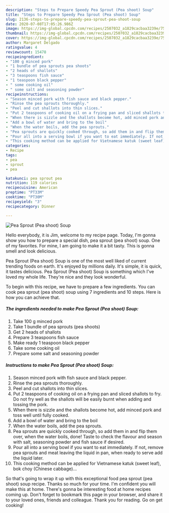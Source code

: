 ```yaml
---
description: "Steps to Prepare Speedy Pea Sprout (Pea shoot) Soup"
title: "Steps to Prepare Speedy Pea Sprout (Pea shoot) Soup"
slug: 2136-steps-to-prepare-speedy-pea-sprout-pea-shoot-soup
date: 2020-07-08T17:05:26.986Z
image: https://img-global.cpcdn.com/recipes/2507032_a1829cacbaa3239e/751x532cq70/pea-sprout-pea-shoot-soup-recipe-main-photo.jpg
thumbnail: https://img-global.cpcdn.com/recipes/2507032_a1829cacbaa3239e/751x532cq70/pea-sprout-pea-shoot-soup-recipe-main-photo.jpg
cover: https://img-global.cpcdn.com/recipes/2507032_a1829cacbaa3239e/751x532cq70/pea-sprout-pea-shoot-soup-recipe-main-photo.jpg
author: Margaret Delgado
ratingvalue: 4
reviewcount: 15478
recipeingredient:
- "100 g minced pork"
- "1 bundle of pea sprouts pea shoots"
- "2 heads of shallots"
- "3 teaspoons fish sauce"
- "1 teaspoon black pepper"
- " some cooking oil"
- " some salt and seasoning powder"
recipeinstructions:
- "Season minced pork with fish sauce and black pepper."
- "Rinse the pea sprouts thoroughly."
- "Peel and cut shallots into thin slices."
- "Put 2 teaspoons of cooking oil on a frying pan and sliced shallots to fry. Do not fry well as the shallots will be easily burnt when adding and tossing the pork."
- "When there is sizzle and the shallots become hot, add minced pork and toss well until fully cooked."
- "Add a bowl of water and bring to the boil"
- "When the water boils, add the pea sprouts."
- "Pea sprouts are quickly cooked through, so add them in and flip them over, when the water boils, done! Taste to check the flavour and season with salt, seasoning powder and fish sauce if desired."
- "Pour all into a serving bowl if you want to eat immediately. If not, remove pea sprouts and meat leaving the liquid in pan, when ready to serve add the liquid later."
- "This cooking method can be applied for Vietnamese katuk (sweet leaf), bok choy (Chinese cabbage)..."
categories:
- Recipe
tags:
- pea
- sprout
- pea

katakunci: pea sprout pea 
nutrition: 119 calories
recipecuisine: American
preptime: "PT33M"
cooktime: "PT30M"
recipeyield: "3"
recipecategory: Dinner

---
```



![Pea Sprout (Pea shoot) Soup](https://img-global.cpcdn.com/recipes/2507032_a1829cacbaa3239e/751x532cq70/pea-sprout-pea-shoot-soup-recipe-main-photo.jpg)

Hello everybody, it is Jim, welcome to my recipe page. Today, I'm gonna show you how to prepare a special dish, pea sprout (pea shoot) soup. One of my favorites. For mine, I am going to make it a bit tasty. This is gonna smell and look delicious.



Pea Sprout (Pea shoot) Soup is one of the most well liked of current trending foods on earth. It's enjoyed by millions daily. It's simple, it is quick, it tastes delicious. Pea Sprout (Pea shoot) Soup is something which I've loved my whole life. They're nice and they look wonderful.


To begin with this recipe, we have to prepare a few ingredients. You can cook pea sprout (pea shoot) soup using 7 ingredients and 10 steps. Here is how you can achieve that.

<!--inarticleads1-->

##### The ingredients needed to make Pea Sprout (Pea shoot) Soup:

1. Take 100 g minced pork
1. Take 1 bundle of pea sprouts (pea shoots)
1. Get 2 heads of shallots
1. Prepare 3 teaspoons fish sauce
1. Make ready 1 teaspoon black pepper
1. Take  some cooking oil
1. Prepare  some salt and seasoning powder




<!--inarticleads2-->

##### Instructions to make Pea Sprout (Pea shoot) Soup:

1. Season minced pork with fish sauce and black pepper.
1. Rinse the pea sprouts thoroughly.
1. Peel and cut shallots into thin slices.
1. Put 2 teaspoons of cooking oil on a frying pan and sliced shallots to fry. Do not fry well as the shallots will be easily burnt when adding and tossing the pork.
1. When there is sizzle and the shallots become hot, add minced pork and toss well until fully cooked.
1. Add a bowl of water and bring to the boil
1. When the water boils, add the pea sprouts.
1. Pea sprouts are quickly cooked through, so add them in and flip them over, when the water boils, done! Taste to check the flavour and season with salt, seasoning powder and fish sauce if desired.
1. Pour all into a serving bowl if you want to eat immediately. If not, remove pea sprouts and meat leaving the liquid in pan, when ready to serve add the liquid later.
1. This cooking method can be applied for Vietnamese katuk (sweet leaf), bok choy (Chinese cabbage)...




So that's going to wrap it up with this exceptional food pea sprout (pea shoot) soup recipe. Thanks so much for your time. I'm confident you will make this at home. There's gonna be interesting food at home recipes coming up. Don't forget to bookmark this page in your browser, and share it to your loved ones, friends and colleague. Thank you for reading. Go on get cooking!

